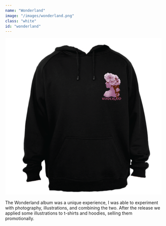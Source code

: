 ```yaml
---
name: "Wonderland"
image: "/images/wonderland.png"
class: "white"
id: "wonderland"
---
```


![](/images/hoodie-black.png)

<p class="push-0">
The Wonderland album was a unique experience, I was able to experiment with photography, illustrations, and combining the two. After the release we applied some illustrations to t-shirts and hoodies, selling them promotionally.
</p>
